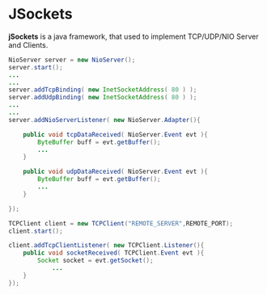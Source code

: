 # **JSockets**

**jSockets** is a java framework, that used to implement TCP/UDP/NIO Server and Clients.

```java
NioServer server = new NioServer();
server.start();
...
...
server.addTcpBinding( new InetSocketAddress( 80 ) );
server.addUdpBinding( new InetSocketAddress( 80 ) );
...
...
server.addNioServerListener( new NioServer.Adapter(){

    public void tcpDataReceived( NioServer.Event evt ){
    	ByteBuffer buff = evt.getBuffer();
    	...
    } 

    public void udpDataReceived( NioServer.Event evt ){
    	ByteBuffer buff = evt.getBuffer();
    	...
    } 

});
```

```java
TCPClient client = new TCPClient("REMOTE_SERVER",REMOTE_PORT);
client.start();

client.addTcpClientListener( new TCPClient.Listener(){
	public void socketReceived( TCPClient.Event evt ){
		Socket socket = evt.getSocket();
			...
	}
});
```

```java

```

